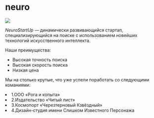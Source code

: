 # neuro 
![](https://netology-code.github.io/git-homeworks/introduction/assets/logo.png)

*NeuroStartUp* — динамически развивающийся стартап, специализирующийся на поиске с использованием 
 новейших технологий искусственного интеллекта.

Наши преимущества:
* Высокая точность поиска
* Высокая скорость поиска
* Низкая цена
<!DOCTYPE html>
<html lang="en">
<head>
    <meta charset="UTF-8">
    <meta http-equiv="X-UA-Compatible" content="IE=edge">
    <meta name="viewport" content="width=device-width, initial-scale=1.0">
    
</head>
<body>
<section>
    <p>Мы на столько крутые, что уже успели поработать со следующими команиями:</p>
     <li>1.ООО «Рога и копыта»</li> 
     <li>2.Издательство «Читый лист»</li>
     <li>3.Космопорт «Черезтерновый Кзвёздный»</li>
     <li>4.Дизайн-студия имени Слишком Известного Персонажа</li> 
</section> 
</body>
</html>